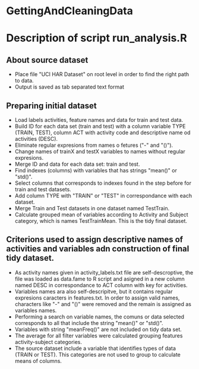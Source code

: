 GettingAndCleaningData
====================================

Description of script run_analysis.R
======================================

About source dataset
-------------------------------------
* Place file "UCI HAR Dataset" on root level in order to find the right path to data.
* Output is saved as tab separated text format

Preparing initial dataset
--------------------------------------
* Load labels activities, feature names and data for train and test data.
* Build ID for each data set (train and test) with a column variable TYPE (TRAIN, TEST), column ACT with activity code and descriptive name od activities (DESC).
* Eliminate regular expresions from names o fetures ("-" and "()").
* Change names of trainX and testX variables to names without regular expresions.
* Merge ID and data for each data set: train and test.
* Find indexes (columns) with variables that has strings "mean()" or "std()".
* Select columns that corresponds to indexes found in the step before for train and test datasets.
* Add column TYPE with "TRAIN" or "TEST" in correspondance with each dataset.
* Merge Train and Test datasets in one dataset named TestTrain.
* Calculate grouped mean of variables according to Activity and Subject category, which is names TestTrainMean. This is the tidy final dataset.

Criterions used to assign descriptive names of activities and variables adn construction of final tidy dataset.
-------------------------------------------------------
* As activity names given in activity_labels.txt file are self-descroptive, the file was loaded as data.fame to R script and asigned in a new column named DESC in correspondance to ACT column with key for activities.
* Variables names ara also self-descripitve, but it contains regular expresions caracters in features.txt. In order to assign valid names, characters like "-" and "()" were removed and the remain is assigned as variables names.
* Performing a search on variable names, the comuns or data selected corresponds to all that include the string "mean()" or "std()".
* Variables with string "meanFreq()" are not included on tidy data set.
* The average for all filter variables were calculated grouping features activity-subject categories.
* The source dataset include a variable that identifies types of data (TRAIN or TEST). This categories are not used to group to calculate means of columns.
